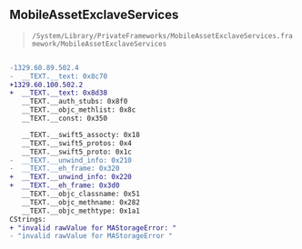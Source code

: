 ## MobileAssetExclaveServices

> `/System/Library/PrivateFrameworks/MobileAssetExclaveServices.framework/MobileAssetExclaveServices`

```diff

-1329.60.89.502.4
-  __TEXT.__text: 0x8c70
+1329.60.100.502.2
+  __TEXT.__text: 0x8d38
   __TEXT.__auth_stubs: 0x8f0
   __TEXT.__objc_methlist: 0x8c
   __TEXT.__const: 0x350

   __TEXT.__swift5_assocty: 0x18
   __TEXT.__swift5_protos: 0x4
   __TEXT.__swift5_proto: 0x1c
-  __TEXT.__unwind_info: 0x210
-  __TEXT.__eh_frame: 0x320
+  __TEXT.__unwind_info: 0x220
+  __TEXT.__eh_frame: 0x3d0
   __TEXT.__objc_classname: 0x51
   __TEXT.__objc_methname: 0x282
   __TEXT.__objc_methtype: 0x1a1
CStrings:
+ "invalid rawValue for MAStorageError: "
- "invalid rawValue for MAStorageError "

```
